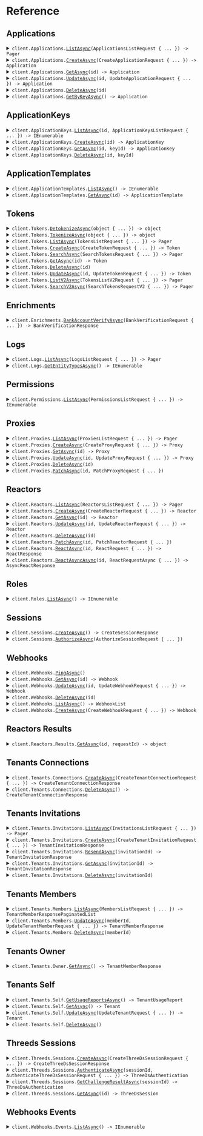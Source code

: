 # Reference
## Applications
<details><summary><code>client.Applications.<a href="/src/BasisTheory.Client/Applications/ApplicationsClient.cs">ListAsync</a>(ApplicationsListRequest { ... }) -> Pager<Application></code></summary>
<dl>
<dd>

#### 🔌 Usage

<dl>
<dd>

<dl>
<dd>

```csharp
await client.Applications.ListAsync(new ApplicationsListRequest());
```
</dd>
</dl>
</dd>
</dl>

#### ⚙️ Parameters

<dl>
<dd>

<dl>
<dd>

**request:** `ApplicationsListRequest` 
    
</dd>
</dl>
</dd>
</dl>


</dd>
</dl>
</details>

<details><summary><code>client.Applications.<a href="/src/BasisTheory.Client/Applications/ApplicationsClient.cs">CreateAsync</a>(CreateApplicationRequest { ... }) -> Application</code></summary>
<dl>
<dd>

#### 🔌 Usage

<dl>
<dd>

<dl>
<dd>

```csharp
await client.Applications.CreateAsync(
    new CreateApplicationRequest { Name = "name", Type = "type" }
);
```
</dd>
</dl>
</dd>
</dl>

#### ⚙️ Parameters

<dl>
<dd>

<dl>
<dd>

**request:** `CreateApplicationRequest` 
    
</dd>
</dl>
</dd>
</dl>


</dd>
</dl>
</details>

<details><summary><code>client.Applications.<a href="/src/BasisTheory.Client/Applications/ApplicationsClient.cs">GetAsync</a>(id) -> Application</code></summary>
<dl>
<dd>

#### 🔌 Usage

<dl>
<dd>

<dl>
<dd>

```csharp
await client.Applications.GetAsync("id");
```
</dd>
</dl>
</dd>
</dl>

#### ⚙️ Parameters

<dl>
<dd>

<dl>
<dd>

**id:** `string` 
    
</dd>
</dl>
</dd>
</dl>


</dd>
</dl>
</details>

<details><summary><code>client.Applications.<a href="/src/BasisTheory.Client/Applications/ApplicationsClient.cs">UpdateAsync</a>(id, UpdateApplicationRequest { ... }) -> Application</code></summary>
<dl>
<dd>

#### 🔌 Usage

<dl>
<dd>

<dl>
<dd>

```csharp
await client.Applications.UpdateAsync("id", new UpdateApplicationRequest { Name = "name" });
```
</dd>
</dl>
</dd>
</dl>

#### ⚙️ Parameters

<dl>
<dd>

<dl>
<dd>

**id:** `string` 
    
</dd>
</dl>

<dl>
<dd>

**request:** `UpdateApplicationRequest` 
    
</dd>
</dl>
</dd>
</dl>


</dd>
</dl>
</details>

<details><summary><code>client.Applications.<a href="/src/BasisTheory.Client/Applications/ApplicationsClient.cs">DeleteAsync</a>(id)</code></summary>
<dl>
<dd>

#### 🔌 Usage

<dl>
<dd>

<dl>
<dd>

```csharp
await client.Applications.DeleteAsync("id");
```
</dd>
</dl>
</dd>
</dl>

#### ⚙️ Parameters

<dl>
<dd>

<dl>
<dd>

**id:** `string` 
    
</dd>
</dl>
</dd>
</dl>


</dd>
</dl>
</details>

<details><summary><code>client.Applications.<a href="/src/BasisTheory.Client/Applications/ApplicationsClient.cs">GetByKeyAsync</a>() -> Application</code></summary>
<dl>
<dd>

#### 🔌 Usage

<dl>
<dd>

<dl>
<dd>

```csharp
await client.Applications.GetByKeyAsync();
```
</dd>
</dl>
</dd>
</dl>


</dd>
</dl>
</details>

## ApplicationKeys
<details><summary><code>client.ApplicationKeys.<a href="/src/BasisTheory.Client/ApplicationKeys/ApplicationKeysClient.cs">ListAsync</a>(id, ApplicationKeysListRequest { ... }) -> IEnumerable<ApplicationKey></code></summary>
<dl>
<dd>

#### 🔌 Usage

<dl>
<dd>

<dl>
<dd>

```csharp
await client.ApplicationKeys.ListAsync("id", new ApplicationKeysListRequest());
```
</dd>
</dl>
</dd>
</dl>

#### ⚙️ Parameters

<dl>
<dd>

<dl>
<dd>

**id:** `string` 
    
</dd>
</dl>

<dl>
<dd>

**request:** `ApplicationKeysListRequest` 
    
</dd>
</dl>
</dd>
</dl>


</dd>
</dl>
</details>

<details><summary><code>client.ApplicationKeys.<a href="/src/BasisTheory.Client/ApplicationKeys/ApplicationKeysClient.cs">CreateAsync</a>(id) -> ApplicationKey</code></summary>
<dl>
<dd>

#### 🔌 Usage

<dl>
<dd>

<dl>
<dd>

```csharp
await client.ApplicationKeys.CreateAsync("id");
```
</dd>
</dl>
</dd>
</dl>

#### ⚙️ Parameters

<dl>
<dd>

<dl>
<dd>

**id:** `string` 
    
</dd>
</dl>
</dd>
</dl>


</dd>
</dl>
</details>

<details><summary><code>client.ApplicationKeys.<a href="/src/BasisTheory.Client/ApplicationKeys/ApplicationKeysClient.cs">GetAsync</a>(id, keyId) -> ApplicationKey</code></summary>
<dl>
<dd>

#### 🔌 Usage

<dl>
<dd>

<dl>
<dd>

```csharp
await client.ApplicationKeys.GetAsync("id", "keyId");
```
</dd>
</dl>
</dd>
</dl>

#### ⚙️ Parameters

<dl>
<dd>

<dl>
<dd>

**id:** `string` 
    
</dd>
</dl>

<dl>
<dd>

**keyId:** `string` 
    
</dd>
</dl>
</dd>
</dl>


</dd>
</dl>
</details>

<details><summary><code>client.ApplicationKeys.<a href="/src/BasisTheory.Client/ApplicationKeys/ApplicationKeysClient.cs">DeleteAsync</a>(id, keyId)</code></summary>
<dl>
<dd>

#### 🔌 Usage

<dl>
<dd>

<dl>
<dd>

```csharp
await client.ApplicationKeys.DeleteAsync("id", "keyId");
```
</dd>
</dl>
</dd>
</dl>

#### ⚙️ Parameters

<dl>
<dd>

<dl>
<dd>

**id:** `string` 
    
</dd>
</dl>

<dl>
<dd>

**keyId:** `string` 
    
</dd>
</dl>
</dd>
</dl>


</dd>
</dl>
</details>

## ApplicationTemplates
<details><summary><code>client.ApplicationTemplates.<a href="/src/BasisTheory.Client/ApplicationTemplates/ApplicationTemplatesClient.cs">ListAsync</a>() -> IEnumerable<ApplicationTemplate></code></summary>
<dl>
<dd>

#### 🔌 Usage

<dl>
<dd>

<dl>
<dd>

```csharp
await client.ApplicationTemplates.ListAsync();
```
</dd>
</dl>
</dd>
</dl>


</dd>
</dl>
</details>

<details><summary><code>client.ApplicationTemplates.<a href="/src/BasisTheory.Client/ApplicationTemplates/ApplicationTemplatesClient.cs">GetAsync</a>(id) -> ApplicationTemplate</code></summary>
<dl>
<dd>

#### 🔌 Usage

<dl>
<dd>

<dl>
<dd>

```csharp
await client.ApplicationTemplates.GetAsync("id");
```
</dd>
</dl>
</dd>
</dl>

#### ⚙️ Parameters

<dl>
<dd>

<dl>
<dd>

**id:** `string` 
    
</dd>
</dl>
</dd>
</dl>


</dd>
</dl>
</details>

## Tokens
<details><summary><code>client.Tokens.<a href="/src/BasisTheory.Client/Tokens/TokensClient.cs">DetokenizeAsync</a>(object { ... }) -> object</code></summary>
<dl>
<dd>

#### 🔌 Usage

<dl>
<dd>

<dl>
<dd>

```csharp
await client.Tokens.DetokenizeAsync(new Dictionary<object, object?>() { { "key", "value" } });
```
</dd>
</dl>
</dd>
</dl>

#### ⚙️ Parameters

<dl>
<dd>

<dl>
<dd>

**request:** `object` 
    
</dd>
</dl>
</dd>
</dl>


</dd>
</dl>
</details>

<details><summary><code>client.Tokens.<a href="/src/BasisTheory.Client/Tokens/TokensClient.cs">TokenizeAsync</a>(object { ... }) -> object</code></summary>
<dl>
<dd>

#### 🔌 Usage

<dl>
<dd>

<dl>
<dd>

```csharp
await client.Tokens.TokenizeAsync(new Dictionary<object, object?>() { { "key", "value" } });
```
</dd>
</dl>
</dd>
</dl>

#### ⚙️ Parameters

<dl>
<dd>

<dl>
<dd>

**request:** `object` 
    
</dd>
</dl>
</dd>
</dl>


</dd>
</dl>
</details>

<details><summary><code>client.Tokens.<a href="/src/BasisTheory.Client/Tokens/TokensClient.cs">ListAsync</a>(TokensListRequest { ... }) -> Pager<Token></code></summary>
<dl>
<dd>

#### 🔌 Usage

<dl>
<dd>

<dl>
<dd>

```csharp
await client.Tokens.ListAsync(new TokensListRequest());
```
</dd>
</dl>
</dd>
</dl>

#### ⚙️ Parameters

<dl>
<dd>

<dl>
<dd>

**request:** `TokensListRequest` 
    
</dd>
</dl>
</dd>
</dl>


</dd>
</dl>
</details>

<details><summary><code>client.Tokens.<a href="/src/BasisTheory.Client/Tokens/TokensClient.cs">CreateAsync</a>(CreateTokenRequest { ... }) -> Token</code></summary>
<dl>
<dd>

#### 🔌 Usage

<dl>
<dd>

<dl>
<dd>

```csharp
await client.Tokens.CreateAsync(new CreateTokenRequest());
```
</dd>
</dl>
</dd>
</dl>

#### ⚙️ Parameters

<dl>
<dd>

<dl>
<dd>

**request:** `CreateTokenRequest` 
    
</dd>
</dl>
</dd>
</dl>


</dd>
</dl>
</details>

<details><summary><code>client.Tokens.<a href="/src/BasisTheory.Client/Tokens/TokensClient.cs">SearchAsync</a>(SearchTokensRequest { ... }) -> Pager<Token></code></summary>
<dl>
<dd>

#### 🔌 Usage

<dl>
<dd>

<dl>
<dd>

```csharp
await client.Tokens.SearchAsync(new SearchTokensRequest());
```
</dd>
</dl>
</dd>
</dl>

#### ⚙️ Parameters

<dl>
<dd>

<dl>
<dd>

**request:** `SearchTokensRequest` 
    
</dd>
</dl>
</dd>
</dl>


</dd>
</dl>
</details>

<details><summary><code>client.Tokens.<a href="/src/BasisTheory.Client/Tokens/TokensClient.cs">GetAsync</a>(id) -> Token</code></summary>
<dl>
<dd>

#### 🔌 Usage

<dl>
<dd>

<dl>
<dd>

```csharp
await client.Tokens.GetAsync("id");
```
</dd>
</dl>
</dd>
</dl>

#### ⚙️ Parameters

<dl>
<dd>

<dl>
<dd>

**id:** `string` 
    
</dd>
</dl>
</dd>
</dl>


</dd>
</dl>
</details>

<details><summary><code>client.Tokens.<a href="/src/BasisTheory.Client/Tokens/TokensClient.cs">DeleteAsync</a>(id)</code></summary>
<dl>
<dd>

#### 🔌 Usage

<dl>
<dd>

<dl>
<dd>

```csharp
await client.Tokens.DeleteAsync("id");
```
</dd>
</dl>
</dd>
</dl>

#### ⚙️ Parameters

<dl>
<dd>

<dl>
<dd>

**id:** `string` 
    
</dd>
</dl>
</dd>
</dl>


</dd>
</dl>
</details>

<details><summary><code>client.Tokens.<a href="/src/BasisTheory.Client/Tokens/TokensClient.cs">UpdateAsync</a>(id, UpdateTokenRequest { ... }) -> Token</code></summary>
<dl>
<dd>

#### 🔌 Usage

<dl>
<dd>

<dl>
<dd>

```csharp
await client.Tokens.UpdateAsync("id", new UpdateTokenRequest());
```
</dd>
</dl>
</dd>
</dl>

#### ⚙️ Parameters

<dl>
<dd>

<dl>
<dd>

**id:** `string` 
    
</dd>
</dl>

<dl>
<dd>

**request:** `UpdateTokenRequest` 
    
</dd>
</dl>
</dd>
</dl>


</dd>
</dl>
</details>

<details><summary><code>client.Tokens.<a href="/src/BasisTheory.Client/Tokens/TokensClient.cs">ListV2Async</a>(TokensListV2Request { ... }) -> Pager<Token></code></summary>
<dl>
<dd>

#### 🔌 Usage

<dl>
<dd>

<dl>
<dd>

```csharp
await client.Tokens.ListV2Async(new TokensListV2Request());
```
</dd>
</dl>
</dd>
</dl>

#### ⚙️ Parameters

<dl>
<dd>

<dl>
<dd>

**request:** `TokensListV2Request` 
    
</dd>
</dl>
</dd>
</dl>


</dd>
</dl>
</details>

<details><summary><code>client.Tokens.<a href="/src/BasisTheory.Client/Tokens/TokensClient.cs">SearchV2Async</a>(SearchTokensRequestV2 { ... }) -> Pager<Token></code></summary>
<dl>
<dd>

#### 🔌 Usage

<dl>
<dd>

<dl>
<dd>

```csharp
await client.Tokens.SearchV2Async(new SearchTokensRequestV2());
```
</dd>
</dl>
</dd>
</dl>

#### ⚙️ Parameters

<dl>
<dd>

<dl>
<dd>

**request:** `SearchTokensRequestV2` 
    
</dd>
</dl>
</dd>
</dl>


</dd>
</dl>
</details>

## Enrichments
<details><summary><code>client.Enrichments.<a href="/src/BasisTheory.Client/Enrichments/EnrichmentsClient.cs">BankAccountVerifyAsync</a>(BankVerificationRequest { ... }) -> BankVerificationResponse</code></summary>
<dl>
<dd>

#### 🔌 Usage

<dl>
<dd>

<dl>
<dd>

```csharp
await client.Enrichments.BankAccountVerifyAsync(
    new BankVerificationRequest { TokenId = "token_id" }
);
```
</dd>
</dl>
</dd>
</dl>

#### ⚙️ Parameters

<dl>
<dd>

<dl>
<dd>

**request:** `BankVerificationRequest` 
    
</dd>
</dl>
</dd>
</dl>


</dd>
</dl>
</details>

## Logs
<details><summary><code>client.Logs.<a href="/src/BasisTheory.Client/Logs/LogsClient.cs">ListAsync</a>(LogsListRequest { ... }) -> Pager<Log></code></summary>
<dl>
<dd>

#### 🔌 Usage

<dl>
<dd>

<dl>
<dd>

```csharp
await client.Logs.ListAsync(new LogsListRequest());
```
</dd>
</dl>
</dd>
</dl>

#### ⚙️ Parameters

<dl>
<dd>

<dl>
<dd>

**request:** `LogsListRequest` 
    
</dd>
</dl>
</dd>
</dl>


</dd>
</dl>
</details>

<details><summary><code>client.Logs.<a href="/src/BasisTheory.Client/Logs/LogsClient.cs">GetEntityTypesAsync</a>() -> IEnumerable<LogEntityType></code></summary>
<dl>
<dd>

#### 🔌 Usage

<dl>
<dd>

<dl>
<dd>

```csharp
await client.Logs.GetEntityTypesAsync();
```
</dd>
</dl>
</dd>
</dl>


</dd>
</dl>
</details>

## Permissions
<details><summary><code>client.Permissions.<a href="/src/BasisTheory.Client/Permissions/PermissionsClient.cs">ListAsync</a>(PermissionsListRequest { ... }) -> IEnumerable<Permission></code></summary>
<dl>
<dd>

#### 🔌 Usage

<dl>
<dd>

<dl>
<dd>

```csharp
await client.Permissions.ListAsync(new PermissionsListRequest());
```
</dd>
</dl>
</dd>
</dl>

#### ⚙️ Parameters

<dl>
<dd>

<dl>
<dd>

**request:** `PermissionsListRequest` 
    
</dd>
</dl>
</dd>
</dl>


</dd>
</dl>
</details>

## Proxies
<details><summary><code>client.Proxies.<a href="/src/BasisTheory.Client/Proxies/ProxiesClient.cs">ListAsync</a>(ProxiesListRequest { ... }) -> Pager<Proxy></code></summary>
<dl>
<dd>

#### 🔌 Usage

<dl>
<dd>

<dl>
<dd>

```csharp
await client.Proxies.ListAsync(new ProxiesListRequest());
```
</dd>
</dl>
</dd>
</dl>

#### ⚙️ Parameters

<dl>
<dd>

<dl>
<dd>

**request:** `ProxiesListRequest` 
    
</dd>
</dl>
</dd>
</dl>


</dd>
</dl>
</details>

<details><summary><code>client.Proxies.<a href="/src/BasisTheory.Client/Proxies/ProxiesClient.cs">CreateAsync</a>(CreateProxyRequest { ... }) -> Proxy</code></summary>
<dl>
<dd>

#### 🔌 Usage

<dl>
<dd>

<dl>
<dd>

```csharp
await client.Proxies.CreateAsync(
    new CreateProxyRequest { Name = "name", DestinationUrl = "destination_url" }
);
```
</dd>
</dl>
</dd>
</dl>

#### ⚙️ Parameters

<dl>
<dd>

<dl>
<dd>

**request:** `CreateProxyRequest` 
    
</dd>
</dl>
</dd>
</dl>


</dd>
</dl>
</details>

<details><summary><code>client.Proxies.<a href="/src/BasisTheory.Client/Proxies/ProxiesClient.cs">GetAsync</a>(id) -> Proxy</code></summary>
<dl>
<dd>

#### 🔌 Usage

<dl>
<dd>

<dl>
<dd>

```csharp
await client.Proxies.GetAsync("id");
```
</dd>
</dl>
</dd>
</dl>

#### ⚙️ Parameters

<dl>
<dd>

<dl>
<dd>

**id:** `string` 
    
</dd>
</dl>
</dd>
</dl>


</dd>
</dl>
</details>

<details><summary><code>client.Proxies.<a href="/src/BasisTheory.Client/Proxies/ProxiesClient.cs">UpdateAsync</a>(id, UpdateProxyRequest { ... }) -> Proxy</code></summary>
<dl>
<dd>

#### 🔌 Usage

<dl>
<dd>

<dl>
<dd>

```csharp
await client.Proxies.UpdateAsync(
    "id",
    new UpdateProxyRequest { Name = "name", DestinationUrl = "destination_url" }
);
```
</dd>
</dl>
</dd>
</dl>

#### ⚙️ Parameters

<dl>
<dd>

<dl>
<dd>

**id:** `string` 
    
</dd>
</dl>

<dl>
<dd>

**request:** `UpdateProxyRequest` 
    
</dd>
</dl>
</dd>
</dl>


</dd>
</dl>
</details>

<details><summary><code>client.Proxies.<a href="/src/BasisTheory.Client/Proxies/ProxiesClient.cs">DeleteAsync</a>(id)</code></summary>
<dl>
<dd>

#### 🔌 Usage

<dl>
<dd>

<dl>
<dd>

```csharp
await client.Proxies.DeleteAsync("id");
```
</dd>
</dl>
</dd>
</dl>

#### ⚙️ Parameters

<dl>
<dd>

<dl>
<dd>

**id:** `string` 
    
</dd>
</dl>
</dd>
</dl>


</dd>
</dl>
</details>

<details><summary><code>client.Proxies.<a href="/src/BasisTheory.Client/Proxies/ProxiesClient.cs">PatchAsync</a>(id, PatchProxyRequest { ... })</code></summary>
<dl>
<dd>

#### 🔌 Usage

<dl>
<dd>

<dl>
<dd>

```csharp
await client.Proxies.PatchAsync("id", new PatchProxyRequest());
```
</dd>
</dl>
</dd>
</dl>

#### ⚙️ Parameters

<dl>
<dd>

<dl>
<dd>

**id:** `string` 
    
</dd>
</dl>

<dl>
<dd>

**request:** `PatchProxyRequest` 
    
</dd>
</dl>
</dd>
</dl>


</dd>
</dl>
</details>

## Reactors
<details><summary><code>client.Reactors.<a href="/src/BasisTheory.Client/Reactors/ReactorsClient.cs">ListAsync</a>(ReactorsListRequest { ... }) -> Pager<Reactor></code></summary>
<dl>
<dd>

#### 🔌 Usage

<dl>
<dd>

<dl>
<dd>

```csharp
await client.Reactors.ListAsync(new ReactorsListRequest());
```
</dd>
</dl>
</dd>
</dl>

#### ⚙️ Parameters

<dl>
<dd>

<dl>
<dd>

**request:** `ReactorsListRequest` 
    
</dd>
</dl>
</dd>
</dl>


</dd>
</dl>
</details>

<details><summary><code>client.Reactors.<a href="/src/BasisTheory.Client/Reactors/ReactorsClient.cs">CreateAsync</a>(CreateReactorRequest { ... }) -> Reactor</code></summary>
<dl>
<dd>

#### 🔌 Usage

<dl>
<dd>

<dl>
<dd>

```csharp
await client.Reactors.CreateAsync(new CreateReactorRequest { Name = "name", Code = "code" });
```
</dd>
</dl>
</dd>
</dl>

#### ⚙️ Parameters

<dl>
<dd>

<dl>
<dd>

**request:** `CreateReactorRequest` 
    
</dd>
</dl>
</dd>
</dl>


</dd>
</dl>
</details>

<details><summary><code>client.Reactors.<a href="/src/BasisTheory.Client/Reactors/ReactorsClient.cs">GetAsync</a>(id) -> Reactor</code></summary>
<dl>
<dd>

#### 🔌 Usage

<dl>
<dd>

<dl>
<dd>

```csharp
await client.Reactors.GetAsync("id");
```
</dd>
</dl>
</dd>
</dl>

#### ⚙️ Parameters

<dl>
<dd>

<dl>
<dd>

**id:** `string` 
    
</dd>
</dl>
</dd>
</dl>


</dd>
</dl>
</details>

<details><summary><code>client.Reactors.<a href="/src/BasisTheory.Client/Reactors/ReactorsClient.cs">UpdateAsync</a>(id, UpdateReactorRequest { ... }) -> Reactor</code></summary>
<dl>
<dd>

#### 🔌 Usage

<dl>
<dd>

<dl>
<dd>

```csharp
await client.Reactors.UpdateAsync("id", new UpdateReactorRequest { Name = "name", Code = "code" });
```
</dd>
</dl>
</dd>
</dl>

#### ⚙️ Parameters

<dl>
<dd>

<dl>
<dd>

**id:** `string` 
    
</dd>
</dl>

<dl>
<dd>

**request:** `UpdateReactorRequest` 
    
</dd>
</dl>
</dd>
</dl>


</dd>
</dl>
</details>

<details><summary><code>client.Reactors.<a href="/src/BasisTheory.Client/Reactors/ReactorsClient.cs">DeleteAsync</a>(id)</code></summary>
<dl>
<dd>

#### 🔌 Usage

<dl>
<dd>

<dl>
<dd>

```csharp
await client.Reactors.DeleteAsync("id");
```
</dd>
</dl>
</dd>
</dl>

#### ⚙️ Parameters

<dl>
<dd>

<dl>
<dd>

**id:** `string` 
    
</dd>
</dl>
</dd>
</dl>


</dd>
</dl>
</details>

<details><summary><code>client.Reactors.<a href="/src/BasisTheory.Client/Reactors/ReactorsClient.cs">PatchAsync</a>(id, PatchReactorRequest { ... })</code></summary>
<dl>
<dd>

#### 🔌 Usage

<dl>
<dd>

<dl>
<dd>

```csharp
await client.Reactors.PatchAsync("id", new PatchReactorRequest());
```
</dd>
</dl>
</dd>
</dl>

#### ⚙️ Parameters

<dl>
<dd>

<dl>
<dd>

**id:** `string` 
    
</dd>
</dl>

<dl>
<dd>

**request:** `PatchReactorRequest` 
    
</dd>
</dl>
</dd>
</dl>


</dd>
</dl>
</details>

<details><summary><code>client.Reactors.<a href="/src/BasisTheory.Client/Reactors/ReactorsClient.cs">ReactAsync</a>(id, ReactRequest { ... }) -> ReactResponse</code></summary>
<dl>
<dd>

#### 🔌 Usage

<dl>
<dd>

<dl>
<dd>

```csharp
await client.Reactors.ReactAsync("id", new ReactRequest());
```
</dd>
</dl>
</dd>
</dl>

#### ⚙️ Parameters

<dl>
<dd>

<dl>
<dd>

**id:** `string` 
    
</dd>
</dl>

<dl>
<dd>

**request:** `ReactRequest` 
    
</dd>
</dl>
</dd>
</dl>


</dd>
</dl>
</details>

<details><summary><code>client.Reactors.<a href="/src/BasisTheory.Client/Reactors/ReactorsClient.cs">ReactAsyncAsync</a>(id, ReactRequestAsync { ... }) -> AsyncReactResponse</code></summary>
<dl>
<dd>

#### 🔌 Usage

<dl>
<dd>

<dl>
<dd>

```csharp
await client.Reactors.ReactAsyncAsync("id", new ReactRequestAsync());
```
</dd>
</dl>
</dd>
</dl>

#### ⚙️ Parameters

<dl>
<dd>

<dl>
<dd>

**id:** `string` 
    
</dd>
</dl>

<dl>
<dd>

**request:** `ReactRequestAsync` 
    
</dd>
</dl>
</dd>
</dl>


</dd>
</dl>
</details>

## Roles
<details><summary><code>client.Roles.<a href="/src/BasisTheory.Client/Roles/RolesClient.cs">ListAsync</a>() -> IEnumerable<Role></code></summary>
<dl>
<dd>

#### 🔌 Usage

<dl>
<dd>

<dl>
<dd>

```csharp
await client.Roles.ListAsync();
```
</dd>
</dl>
</dd>
</dl>


</dd>
</dl>
</details>

## Sessions
<details><summary><code>client.Sessions.<a href="/src/BasisTheory.Client/Sessions/SessionsClient.cs">CreateAsync</a>() -> CreateSessionResponse</code></summary>
<dl>
<dd>

#### 🔌 Usage

<dl>
<dd>

<dl>
<dd>

```csharp
await client.Sessions.CreateAsync();
```
</dd>
</dl>
</dd>
</dl>


</dd>
</dl>
</details>

<details><summary><code>client.Sessions.<a href="/src/BasisTheory.Client/Sessions/SessionsClient.cs">AuthorizeAsync</a>(AuthorizeSessionRequest { ... })</code></summary>
<dl>
<dd>

#### 🔌 Usage

<dl>
<dd>

<dl>
<dd>

```csharp
await client.Sessions.AuthorizeAsync(new AuthorizeSessionRequest { Nonce = "nonce" });
```
</dd>
</dl>
</dd>
</dl>

#### ⚙️ Parameters

<dl>
<dd>

<dl>
<dd>

**request:** `AuthorizeSessionRequest` 
    
</dd>
</dl>
</dd>
</dl>


</dd>
</dl>
</details>

## Webhooks
<details><summary><code>client.Webhooks.<a href="/src/BasisTheory.Client/Webhooks/WebhooksClient.cs">PingAsync</a>()</code></summary>
<dl>
<dd>

#### 📝 Description

<dl>
<dd>

<dl>
<dd>

Simple endpoint that can be utilized to verify the application is running
</dd>
</dl>
</dd>
</dl>

#### 🔌 Usage

<dl>
<dd>

<dl>
<dd>

```csharp
await client.Webhooks.PingAsync();
```
</dd>
</dl>
</dd>
</dl>


</dd>
</dl>
</details>

<details><summary><code>client.Webhooks.<a href="/src/BasisTheory.Client/Webhooks/WebhooksClient.cs">GetAsync</a>(id) -> Webhook</code></summary>
<dl>
<dd>

#### 📝 Description

<dl>
<dd>

<dl>
<dd>

Returns the webhook
</dd>
</dl>
</dd>
</dl>

#### 🔌 Usage

<dl>
<dd>

<dl>
<dd>

```csharp
await client.Webhooks.GetAsync("id");
```
</dd>
</dl>
</dd>
</dl>

#### ⚙️ Parameters

<dl>
<dd>

<dl>
<dd>

**id:** `string` 
    
</dd>
</dl>
</dd>
</dl>


</dd>
</dl>
</details>

<details><summary><code>client.Webhooks.<a href="/src/BasisTheory.Client/Webhooks/WebhooksClient.cs">UpdateAsync</a>(id, UpdateWebhookRequest { ... }) -> Webhook</code></summary>
<dl>
<dd>

#### 📝 Description

<dl>
<dd>

<dl>
<dd>

Update a new webhook
</dd>
</dl>
</dd>
</dl>

#### 🔌 Usage

<dl>
<dd>

<dl>
<dd>

```csharp
await client.Webhooks.UpdateAsync(
    "id",
    new UpdateWebhookRequest
    {
        Name = "webhook-update",
        Url = "http://www.example.com",
        Events = new List<string>() { "token:created" },
    }
);
```
</dd>
</dl>
</dd>
</dl>

#### ⚙️ Parameters

<dl>
<dd>

<dl>
<dd>

**id:** `string` 
    
</dd>
</dl>

<dl>
<dd>

**request:** `UpdateWebhookRequest` 
    
</dd>
</dl>
</dd>
</dl>


</dd>
</dl>
</details>

<details><summary><code>client.Webhooks.<a href="/src/BasisTheory.Client/Webhooks/WebhooksClient.cs">DeleteAsync</a>(id)</code></summary>
<dl>
<dd>

#### 📝 Description

<dl>
<dd>

<dl>
<dd>

Delete a new webhook
</dd>
</dl>
</dd>
</dl>

#### 🔌 Usage

<dl>
<dd>

<dl>
<dd>

```csharp
await client.Webhooks.DeleteAsync("id");
```
</dd>
</dl>
</dd>
</dl>

#### ⚙️ Parameters

<dl>
<dd>

<dl>
<dd>

**id:** `string` 
    
</dd>
</dl>
</dd>
</dl>


</dd>
</dl>
</details>

<details><summary><code>client.Webhooks.<a href="/src/BasisTheory.Client/Webhooks/WebhooksClient.cs">ListAsync</a>() -> WebhookList</code></summary>
<dl>
<dd>

#### 📝 Description

<dl>
<dd>

<dl>
<dd>

Returns the configured webhooks
</dd>
</dl>
</dd>
</dl>

#### 🔌 Usage

<dl>
<dd>

<dl>
<dd>

```csharp
await client.Webhooks.ListAsync();
```
</dd>
</dl>
</dd>
</dl>


</dd>
</dl>
</details>

<details><summary><code>client.Webhooks.<a href="/src/BasisTheory.Client/Webhooks/WebhooksClient.cs">CreateAsync</a>(CreateWebhookRequest { ... }) -> Webhook</code></summary>
<dl>
<dd>

#### 📝 Description

<dl>
<dd>

<dl>
<dd>

Create a new webhook
</dd>
</dl>
</dd>
</dl>

#### 🔌 Usage

<dl>
<dd>

<dl>
<dd>

```csharp
await client.Webhooks.CreateAsync(
    new CreateWebhookRequest
    {
        Name = "webhook-create",
        Url = "http://www.example.com",
        Events = new List<string>() { "token:created" },
    }
);
```
</dd>
</dl>
</dd>
</dl>

#### ⚙️ Parameters

<dl>
<dd>

<dl>
<dd>

**request:** `CreateWebhookRequest` 
    
</dd>
</dl>
</dd>
</dl>


</dd>
</dl>
</details>

## Reactors Results
<details><summary><code>client.Reactors.Results.<a href="/src/BasisTheory.Client/Reactors/Results/ResultsClient.cs">GetAsync</a>(id, requestId) -> object</code></summary>
<dl>
<dd>

#### 🔌 Usage

<dl>
<dd>

<dl>
<dd>

```csharp
await client.Reactors.Results.GetAsync("id", "requestId");
```
</dd>
</dl>
</dd>
</dl>

#### ⚙️ Parameters

<dl>
<dd>

<dl>
<dd>

**id:** `string` 
    
</dd>
</dl>

<dl>
<dd>

**requestId:** `string` 
    
</dd>
</dl>
</dd>
</dl>


</dd>
</dl>
</details>

## Tenants Connections
<details><summary><code>client.Tenants.Connections.<a href="/src/BasisTheory.Client/Tenants/Connections/ConnectionsClient.cs">CreateAsync</a>(CreateTenantConnectionRequest { ... }) -> CreateTenantConnectionResponse</code></summary>
<dl>
<dd>

#### 🔌 Usage

<dl>
<dd>

<dl>
<dd>

```csharp
await client.Tenants.Connections.CreateAsync(
    new CreateTenantConnectionRequest
    {
        Strategy = "strategy",
        Options = new TenantConnectionOptions(),
    }
);
```
</dd>
</dl>
</dd>
</dl>

#### ⚙️ Parameters

<dl>
<dd>

<dl>
<dd>

**request:** `CreateTenantConnectionRequest` 
    
</dd>
</dl>
</dd>
</dl>


</dd>
</dl>
</details>

<details><summary><code>client.Tenants.Connections.<a href="/src/BasisTheory.Client/Tenants/Connections/ConnectionsClient.cs">DeleteAsync</a>() -> CreateTenantConnectionResponse</code></summary>
<dl>
<dd>

#### 🔌 Usage

<dl>
<dd>

<dl>
<dd>

```csharp
await client.Tenants.Connections.DeleteAsync();
```
</dd>
</dl>
</dd>
</dl>


</dd>
</dl>
</details>

## Tenants Invitations
<details><summary><code>client.Tenants.Invitations.<a href="/src/BasisTheory.Client/Tenants/Invitations/InvitationsClient.cs">ListAsync</a>(InvitationsListRequest { ... }) -> Pager<TenantInvitationResponse></code></summary>
<dl>
<dd>

#### 🔌 Usage

<dl>
<dd>

<dl>
<dd>

```csharp
await client.Tenants.Invitations.ListAsync(new InvitationsListRequest());
```
</dd>
</dl>
</dd>
</dl>

#### ⚙️ Parameters

<dl>
<dd>

<dl>
<dd>

**request:** `InvitationsListRequest` 
    
</dd>
</dl>
</dd>
</dl>


</dd>
</dl>
</details>

<details><summary><code>client.Tenants.Invitations.<a href="/src/BasisTheory.Client/Tenants/Invitations/InvitationsClient.cs">CreateAsync</a>(CreateTenantInvitationRequest { ... }) -> TenantInvitationResponse</code></summary>
<dl>
<dd>

#### 🔌 Usage

<dl>
<dd>

<dl>
<dd>

```csharp
await client.Tenants.Invitations.CreateAsync(new CreateTenantInvitationRequest { Email = "email" });
```
</dd>
</dl>
</dd>
</dl>

#### ⚙️ Parameters

<dl>
<dd>

<dl>
<dd>

**request:** `CreateTenantInvitationRequest` 
    
</dd>
</dl>
</dd>
</dl>


</dd>
</dl>
</details>

<details><summary><code>client.Tenants.Invitations.<a href="/src/BasisTheory.Client/Tenants/Invitations/InvitationsClient.cs">ResendAsync</a>(invitationId) -> TenantInvitationResponse</code></summary>
<dl>
<dd>

#### 🔌 Usage

<dl>
<dd>

<dl>
<dd>

```csharp
await client.Tenants.Invitations.ResendAsync("invitationId");
```
</dd>
</dl>
</dd>
</dl>

#### ⚙️ Parameters

<dl>
<dd>

<dl>
<dd>

**invitationId:** `string` 
    
</dd>
</dl>
</dd>
</dl>


</dd>
</dl>
</details>

<details><summary><code>client.Tenants.Invitations.<a href="/src/BasisTheory.Client/Tenants/Invitations/InvitationsClient.cs">GetAsync</a>(invitationId) -> TenantInvitationResponse</code></summary>
<dl>
<dd>

#### 🔌 Usage

<dl>
<dd>

<dl>
<dd>

```csharp
await client.Tenants.Invitations.GetAsync("invitationId");
```
</dd>
</dl>
</dd>
</dl>

#### ⚙️ Parameters

<dl>
<dd>

<dl>
<dd>

**invitationId:** `string` 
    
</dd>
</dl>
</dd>
</dl>


</dd>
</dl>
</details>

<details><summary><code>client.Tenants.Invitations.<a href="/src/BasisTheory.Client/Tenants/Invitations/InvitationsClient.cs">DeleteAsync</a>(invitationId)</code></summary>
<dl>
<dd>

#### 🔌 Usage

<dl>
<dd>

<dl>
<dd>

```csharp
await client.Tenants.Invitations.DeleteAsync("invitationId");
```
</dd>
</dl>
</dd>
</dl>

#### ⚙️ Parameters

<dl>
<dd>

<dl>
<dd>

**invitationId:** `string` 
    
</dd>
</dl>
</dd>
</dl>


</dd>
</dl>
</details>

## Tenants Members
<details><summary><code>client.Tenants.Members.<a href="/src/BasisTheory.Client/Tenants/Members/MembersClient.cs">ListAsync</a>(MembersListRequest { ... }) -> TenantMemberResponsePaginatedList</code></summary>
<dl>
<dd>

#### 🔌 Usage

<dl>
<dd>

<dl>
<dd>

```csharp
await client.Tenants.Members.ListAsync(new MembersListRequest());
```
</dd>
</dl>
</dd>
</dl>

#### ⚙️ Parameters

<dl>
<dd>

<dl>
<dd>

**request:** `MembersListRequest` 
    
</dd>
</dl>
</dd>
</dl>


</dd>
</dl>
</details>

<details><summary><code>client.Tenants.Members.<a href="/src/BasisTheory.Client/Tenants/Members/MembersClient.cs">UpdateAsync</a>(memberId, UpdateTenantMemberRequest { ... }) -> TenantMemberResponse</code></summary>
<dl>
<dd>

#### 🔌 Usage

<dl>
<dd>

<dl>
<dd>

```csharp
await client.Tenants.Members.UpdateAsync(
    "memberId",
    new UpdateTenantMemberRequest { Role = "role" }
);
```
</dd>
</dl>
</dd>
</dl>

#### ⚙️ Parameters

<dl>
<dd>

<dl>
<dd>

**memberId:** `string` 
    
</dd>
</dl>

<dl>
<dd>

**request:** `UpdateTenantMemberRequest` 
    
</dd>
</dl>
</dd>
</dl>


</dd>
</dl>
</details>

<details><summary><code>client.Tenants.Members.<a href="/src/BasisTheory.Client/Tenants/Members/MembersClient.cs">DeleteAsync</a>(memberId)</code></summary>
<dl>
<dd>

#### 🔌 Usage

<dl>
<dd>

<dl>
<dd>

```csharp
await client.Tenants.Members.DeleteAsync("memberId");
```
</dd>
</dl>
</dd>
</dl>

#### ⚙️ Parameters

<dl>
<dd>

<dl>
<dd>

**memberId:** `string` 
    
</dd>
</dl>
</dd>
</dl>


</dd>
</dl>
</details>

## Tenants Owner
<details><summary><code>client.Tenants.Owner.<a href="/src/BasisTheory.Client/Tenants/Owner/OwnerClient.cs">GetAsync</a>() -> TenantMemberResponse</code></summary>
<dl>
<dd>

#### 🔌 Usage

<dl>
<dd>

<dl>
<dd>

```csharp
await client.Tenants.Owner.GetAsync();
```
</dd>
</dl>
</dd>
</dl>


</dd>
</dl>
</details>

## Tenants Self
<details><summary><code>client.Tenants.Self.<a href="/src/BasisTheory.Client/Tenants/Self/SelfClient.cs">GetUsageReportsAsync</a>() -> TenantUsageReport</code></summary>
<dl>
<dd>

#### 🔌 Usage

<dl>
<dd>

<dl>
<dd>

```csharp
await client.Tenants.Self.GetUsageReportsAsync();
```
</dd>
</dl>
</dd>
</dl>


</dd>
</dl>
</details>

<details><summary><code>client.Tenants.Self.<a href="/src/BasisTheory.Client/Tenants/Self/SelfClient.cs">GetAsync</a>() -> Tenant</code></summary>
<dl>
<dd>

#### 🔌 Usage

<dl>
<dd>

<dl>
<dd>

```csharp
await client.Tenants.Self.GetAsync();
```
</dd>
</dl>
</dd>
</dl>


</dd>
</dl>
</details>

<details><summary><code>client.Tenants.Self.<a href="/src/BasisTheory.Client/Tenants/Self/SelfClient.cs">UpdateAsync</a>(UpdateTenantRequest { ... }) -> Tenant</code></summary>
<dl>
<dd>

#### 🔌 Usage

<dl>
<dd>

<dl>
<dd>

```csharp
await client.Tenants.Self.UpdateAsync(new UpdateTenantRequest { Name = "name" });
```
</dd>
</dl>
</dd>
</dl>

#### ⚙️ Parameters

<dl>
<dd>

<dl>
<dd>

**request:** `UpdateTenantRequest` 
    
</dd>
</dl>
</dd>
</dl>


</dd>
</dl>
</details>

<details><summary><code>client.Tenants.Self.<a href="/src/BasisTheory.Client/Tenants/Self/SelfClient.cs">DeleteAsync</a>()</code></summary>
<dl>
<dd>

#### 🔌 Usage

<dl>
<dd>

<dl>
<dd>

```csharp
await client.Tenants.Self.DeleteAsync();
```
</dd>
</dl>
</dd>
</dl>


</dd>
</dl>
</details>

## Threeds Sessions
<details><summary><code>client.Threeds.Sessions.<a href="/src/BasisTheory.Client/Threeds/Sessions/SessionsClient.cs">CreateAsync</a>(CreateThreeDsSessionRequest { ... }) -> CreateThreeDsSessionResponse</code></summary>
<dl>
<dd>

#### 🔌 Usage

<dl>
<dd>

<dl>
<dd>

```csharp
await client.Threeds.Sessions.CreateAsync(new CreateThreeDsSessionRequest());
```
</dd>
</dl>
</dd>
</dl>

#### ⚙️ Parameters

<dl>
<dd>

<dl>
<dd>

**request:** `CreateThreeDsSessionRequest` 
    
</dd>
</dl>
</dd>
</dl>


</dd>
</dl>
</details>

<details><summary><code>client.Threeds.Sessions.<a href="/src/BasisTheory.Client/Threeds/Sessions/SessionsClient.cs">AuthenticateAsync</a>(sessionId, AuthenticateThreeDsSessionRequest { ... }) -> ThreeDsAuthentication</code></summary>
<dl>
<dd>

#### 🔌 Usage

<dl>
<dd>

<dl>
<dd>

```csharp
await client.Threeds.Sessions.AuthenticateAsync(
    "sessionId",
    new AuthenticateThreeDsSessionRequest
    {
        AuthenticationCategory = "authentication_category",
        AuthenticationType = "authentication_type",
        RequestorInfo = new ThreeDsRequestorInfo(),
    }
);
```
</dd>
</dl>
</dd>
</dl>

#### ⚙️ Parameters

<dl>
<dd>

<dl>
<dd>

**sessionId:** `string` 
    
</dd>
</dl>

<dl>
<dd>

**request:** `AuthenticateThreeDsSessionRequest` 
    
</dd>
</dl>
</dd>
</dl>


</dd>
</dl>
</details>

<details><summary><code>client.Threeds.Sessions.<a href="/src/BasisTheory.Client/Threeds/Sessions/SessionsClient.cs">GetChallengeResultAsync</a>(sessionId) -> ThreeDsAuthentication</code></summary>
<dl>
<dd>

#### 🔌 Usage

<dl>
<dd>

<dl>
<dd>

```csharp
await client.Threeds.Sessions.GetChallengeResultAsync("sessionId");
```
</dd>
</dl>
</dd>
</dl>

#### ⚙️ Parameters

<dl>
<dd>

<dl>
<dd>

**sessionId:** `string` 
    
</dd>
</dl>
</dd>
</dl>


</dd>
</dl>
</details>

<details><summary><code>client.Threeds.Sessions.<a href="/src/BasisTheory.Client/Threeds/Sessions/SessionsClient.cs">GetAsync</a>(id) -> ThreeDsSession</code></summary>
<dl>
<dd>

#### 🔌 Usage

<dl>
<dd>

<dl>
<dd>

```csharp
await client.Threeds.Sessions.GetAsync("id");
```
</dd>
</dl>
</dd>
</dl>

#### ⚙️ Parameters

<dl>
<dd>

<dl>
<dd>

**id:** `string` 
    
</dd>
</dl>
</dd>
</dl>


</dd>
</dl>
</details>

## Webhooks Events
<details><summary><code>client.Webhooks.Events.<a href="/src/BasisTheory.Client/Webhooks/Events/EventsClient.cs">ListAsync</a>() -> IEnumerable<string></code></summary>
<dl>
<dd>

#### 📝 Description

<dl>
<dd>

<dl>
<dd>

Return a list of available event types
</dd>
</dl>
</dd>
</dl>

#### 🔌 Usage

<dl>
<dd>

<dl>
<dd>

```csharp
await client.Webhooks.Events.ListAsync();
```
</dd>
</dl>
</dd>
</dl>


</dd>
</dl>
</details>
